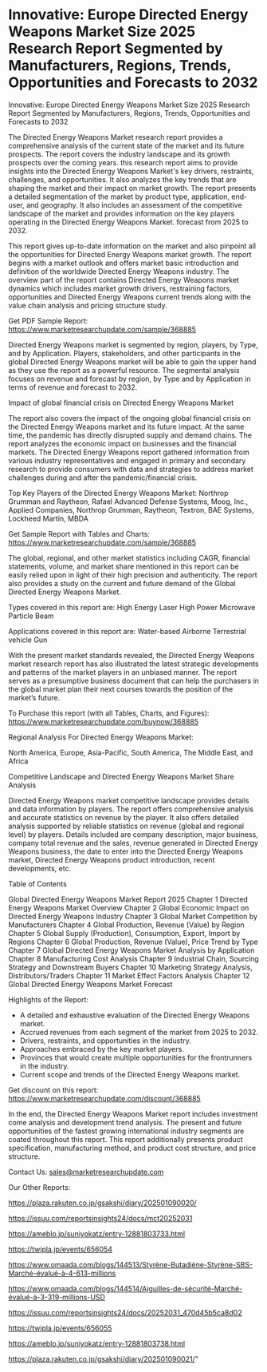 # Innovative: Europe Directed Energy Weapons Market Size 2025 Research Report Segmented by Manufacturers, Regions, Trends, Opportunities and Forecasts to 2032
Innovative: Europe Directed Energy Weapons Market Size 2025 Research Report Segmented by Manufacturers, Regions, Trends, Opportunities and Forecasts to 2032

The Directed Energy Weapons Market research report provides a comprehensive analysis of the current state of the market and its future prospects. The report covers the industry landscape and its growth prospects over the coming years. this research report aims to provide insights into the Directed Energy Weapons Market's key drivers, restraints, challenges, and opportunities. It also analyzes the key trends that are shaping the market and their impact on market growth. The report presents a detailed segmentation of the market by product type, application, end-user, and geography. It also includes an assessment of the competitive landscape of the market and provides information on the key players operating in the Directed Energy Weapons Market. forecast from 2025 to 2032.

This report gives up-to-date information on the market and also pinpoint all the opportunities for Directed Energy Weapons market growth. The report begins with a market outlook and offers market basic introduction and definition of the worldwide Directed Energy Weapons industry. The overview part of the report contains Directed Energy Weapons market dynamics which includes market growth drivers, restraining factors, opportunities and Directed Energy Weapons current trends along with the value chain analysis and pricing structure study.

Get PDF Sample Report: https://www.marketresearchupdate.com/sample/368885

Directed Energy Weapons market is segmented by region, players, by Type, and by Application. Players, stakeholders, and other participants in the global Directed Energy Weapons market will be able to gain the upper hand as they use the report as a powerful resource. The segmental analysis focuses on revenue and forecast by region, by Type and by Application in terms of revenue and forecast to 2032.

Impact of global financial crisis on Directed Energy Weapons Market

The report also covers the impact of the ongoing global financial crisis on the Directed Energy Weapons market and its future impact. At the same time, the pandemic has directly disrupted supply and demand chains. The report analyzes the economic impact on businesses and the financial markets. The Directed Energy Weapons report gathered information from various industry representatives and engaged in primary and secondary research to provide consumers with data and strategies to address market challenges during and after the pandemic/financial crisis.

Top Key Players of the Directed Energy Weapons Market:
Northrop Grumman and Raytheon, Rafael Advanced Defense Systems, Moog, Inc., Applied Companies, Northrop Grumman, Raytheon, Textron, BAE Systems, Lockheed Martin, MBDA


Get Sample Report with Tables and Charts: https://www.marketresearchupdate.com/sample/368885

The global, regional, and other market statistics including CAGR, financial statements, volume, and market share mentioned in this report can be easily relied upon in light of their high precision and authenticity. The report also provides a study on the current and future demand of the Global Directed Energy Weapons Market.

Types covered in this report are:
High Energy Laser
High Power Microwave
Particle Beam


Applications covered in this report are:
Water-based
Airborne
Terrestrial vehicle
Gun


With the present market standards revealed, the Directed Energy Weapons market research report has also illustrated the latest strategic developments and patterns of the market players in an unbiased manner. The report serves as a presumptive business document that can help the purchasers in the global market plan their next courses towards the position of the market’s future.

To Purchase this report (with all Tables, Charts, and Figures): https://www.marketresearchupdate.com/buynow/368885

Regional Analysis For Directed Energy Weapons Market:

North America, Europe, Asia-Pacific, South America, The Middle East, and Africa

Competitive Landscape and Directed Energy Weapons Market Share Analysis

Directed Energy Weapons market competitive landscape provides details and data information by players. The report offers comprehensive analysis and accurate statistics on revenue by the player. It also offers detailed analysis supported by reliable statistics on revenue (global and regional level) by players. Details included are company description, major business, company total revenue and the sales, revenue generated in Directed Energy Weapons business, the date to enter into the Directed Energy Weapons market, Directed Energy Weapons product introduction, recent developments, etc.

Table of Contents

Global Directed Energy Weapons Market Report 2025
Chapter 1 Directed Energy Weapons Market Overview
Chapter 2 Global Economic Impact on Directed Energy Weapons Industry
Chapter 3 Global Market Competition by Manufacturers
Chapter 4 Global Production, Revenue (Value) by Region
Chapter 5 Global Supply (Production), Consumption, Export, Import by Regions
Chapter 6 Global Production, Revenue (Value), Price Trend by Type
Chapter 7 Global Directed Energy Weapons Market Analysis by Application
Chapter 8 Manufacturing Cost Analysis
Chapter 9 Industrial Chain, Sourcing Strategy and Downstream Buyers
Chapter 10 Marketing Strategy Analysis, Distributors/Traders
Chapter 11 Market Effect Factors Analysis
Chapter 12 Global Directed Energy Weapons Market Forecast

Highlights of the Report:

- A detailed and exhaustive evaluation of the Directed Energy Weapons market.
- Accrued revenues from each segment of the market from 2025 to 2032.
- Drivers, restraints, and opportunities in the industry.
- Approaches embraced by the key market players.
- Provinces that would create multiple opportunities for the frontrunners in the industry.
- Current scope and trends of the Directed Energy Weapons market.

Get discount on this report: https://www.marketresearchupdate.com/discount/368885

In the end, the Directed Energy Weapons Market report includes investment come analysis and development trend analysis. The present and future opportunities of the fastest growing international industry segments are coated throughout this report. This report additionally presents product specification, manufacturing method, and product cost structure, and price structure.

Contact Us:
sales@marketresearchupdate.com

Our Other Reports:

https://plaza.rakuten.co.jp/gsakshi/diary/202501090020/

https://issuu.com/reportsinsights24/docs/mct20252031

https://ameblo.jp/suniyokatz/entry-12881803733.html

https://twipla.jp/events/656054

https://www.omaada.com/blogs/144513/Styrène-Butadiène-Styrène-SBS-Marché-évalué-à-4-613-millions

https://www.omaada.com/blogs/144514/Aiguilles-de-sécurité-Marché-évalué-à-3-319-millions-USD

https://issuu.com/reportsinsights24/docs/20252031_470d45b5ca8d02

https://twipla.jp/events/656055

https://ameblo.jp/suniyokatz/entry-12881803738.html

https://plaza.rakuten.co.jp/gsakshi/diary/202501090021/"
